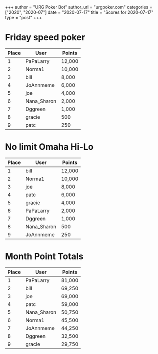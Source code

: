 +++
author = "URG Poker Bot"
author_url = "urgpoker.com"
categories = ["2020", "2020-07"]
date = "2020-07-17"
title = "Scores for 2020-07-17"
type = "post"
+++
# Friday speed poker

| Place | User | Points |
|-------|------|--------|
| 1 | PaPaLarry | 12,000 |
| 2 | Norma1 | 10,000 |
| 3 | bill | 8,000 |
| 4 | JoAnnmeme | 6,000 |
| 5 | joe | 4,000 |
| 6 | Nana_Sharon | 2,000 |
| 7 | Dggreen | 1,000 |
| 8 | gracie | 500 |
| 9 | patc | 250 |

# No limit Omaha Hi-Lo

| Place | User | Points |
|-------|------|--------|
| 1 | bill | 12,000 |
| 2 | Norma1 | 10,000 |
| 3 | joe | 8,000 |
| 4 | patc | 6,000 |
| 5 | gracie | 4,000 |
| 6 | PaPaLarry | 2,000 |
| 7 | Dggreen | 1,000 |
| 8 | Nana_Sharon | 500 |
| 9 | JoAnnmeme | 250 |

# Month Point Totals

| Place | User | Points |
|-------|------|--------|
| 1 | PaPaLarry | 81,000 |
| 2 | bill | 69,250 |
| 3 | joe | 69,000 |
| 4 | patc | 59,000 |
| 5 | Nana_Sharon | 50,750 |
| 6 | Norma1 | 45,500 |
| 7 | JoAnnmeme | 44,250 |
| 8 | Dggreen | 32,500 |
| 9 | gracie | 29,750 |

